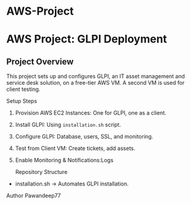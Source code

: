 # AWS-Project
# AWS Project: GLPI Deployment

##  Project Overview
This project sets up and configures GLPI, an IT asset management and service desk solution, on a free-tier AWS VM. A second VM is used for client testing.

   Setup Steps
1. Provision AWS EC2 Instances: One for GLPI, one as a client.
2. Install GLPI: Using `installation.sh` script.
3. Configure GLPI: Database, users, SSL, and monitoring.
4. Test from Client VM: Create tickets, add assets.
5. Enable Monitoring & Notifications:Logs

   Repository Structure
- installation.sh → Automates GLPI installation.

Author
Pawandeep77


